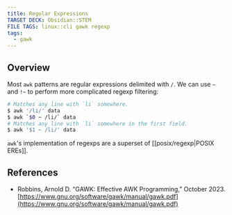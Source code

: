 ```yaml
---
title: Regular Expressions
TARGET DECK: Obsidian::STEM
FILE TAGS: linux::cli gawk regexp
tags:
  - gawk
---
```


## Overview

Most `awk` patterns are regular expressions delimited with `/`. We can use `~` and `!~` to perform more complicated regexp filtering:

```bash
# Matches any line with `li` somewhere.
$ awk '/li/' data
$ awk `$0 ~ /li/` data
# Matches any line with `li` somewhere in the first field.
$ awk '$1 ~ /li/' data
```

`awk`'s implementation of regexps are a superset of [[posix/regexp|POSIX EREs]].

## References

* Robbins, Arnold D. “GAWK: Effective AWK Programming,” October 2023. [https://www.gnu.org/software/gawk/manual/gawk.pdf](https://www.gnu.org/software/gawk/manual/gawk.pdf)